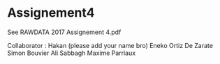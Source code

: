 # Assignement4

See RAWDATA 2017 Assignement 4.pdf

Collaborator :
Hakan (please add your name bro)
Eneko Ortiz De Zarate
Simon Bouvier
Ali Sabbagh
Maxime Parriaux